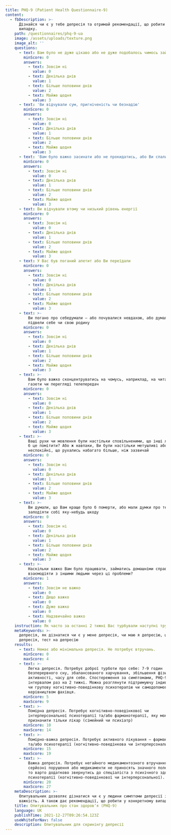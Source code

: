 ```yaml
---
title: PHQ-9 (Patient Health Questionnaire-9)
content:
  - fbDescription: >-
      Дізнайся чи є у тебе депресія та отримай рекомендації, що робити у твоєму
      випадку.
    path: /questionnaires/phq-9-ua
    image: /assets/uploads/texture.png
    image_alt: ''
    questions:
      - text: Вам було не дуже цікаво або не дуже подобалось чимось займатись
        minScore: 0
        answers:
          - text: Зовсім ні
            value: 0
          - text: Декілька днів
            value: 1
          - text: Більше половини днів
            value: 2
          - text: Майже щодня
            value: 3
      - text: 'Ви відчували сум, пригніченість чи безнадію'
        minScore: 0
        answers:
          - text: Зовсім ні
            value: 0
          - text: Декілька днів
            value: 1
          - text: Більше половини днів
            value: 2
          - text: Майже щодня
            value: 3
      - text: 'Вам було важко засинати або не прокидатись, або Ви спали надто довго'
        minScore: 0
        answers:
          - text: Зовсім ні
            value: 0
          - text: Декілька днів
            value: 1
          - text: Більше половини днів
            value: 2
          - text: Майже щодня
            value: 3
      - text: Ви відчували втому чи низький рівень енергії
        minScore: 0
        answers:
          - text: Зовсім ні
            value: 0
          - text: Декілька днів
            value: 1
          - text: Більше половини днів
            value: 2
          - text: Майже щодня
            value: 3
      - text: У Вас був поганий апетит або Ви переїдали
        minScore: 0
        answers:
          - text: Зовсім ні
            value: 0
          - text: Декілька днів
            value: 1
          - text: Більше половини днів
            value: 2
          - text: Майже щодня
            value: 3
      - text: >-
          Ви погано про себедумали – або почувалися невдахою, або думали що
          підвели себе чи свою родину
        minScore: 0
        answers:
          - text: Зовсім ні
            value: 0
          - text: Декілька днів
            value: 1
          - text: Більше половини днів
            value: 2
          - text: Майже щодня
            value: 3
      - text: >-
          Вам було важко сконцентруватись на чомусь, наприклад, на читанні
          газети чи перегляді телепередач
        minScore: 0
        answers:
          - text: Зовсім ні
            value: 0
          - text: Декілька днів
            value: 1
          - text: Більше половини днів
            value: 2
          - text: Майже щодня
            value: 3
      - text: >-
          Ваші рухи чи мовлення були настільки сповільненими, що інші люди могли
          б це помітити? Або ж навпаки, Ви були настільки метушливі або
          неспокійні, що рухались набагато більше, ніж зазвичай
        minScore: 0
        answers:
          - text: Зовсім ні
            value: 0
          - text: Декілька днів
            value: 1
          - text: Більше половини днів
            value: 2
          - text: Майже щодня
            value: 3
      - text: >-
          Ви думали, що Вам краще було б померти, або мали думки про те, щоб
          заподіяти собі яку-небудь шкоду
        minScore: 0
        answers:
          - text: Зовсім ні
            value: 0
          - text: Декілька днів
            value: 1
          - text: Більше половини днів
            value: 2
          - text: Майже щодня
            value: 3
      - text: >-
          Наскільки важко Вам було працювати, займатись домашніми справами або
          взаємодіяти з іншими людьми через ці проблеми?
        minScore: 1
        answers:
          - text: Зовсім не важко
            value: 0
          - text: Дещо важко
            value: 0
          - text: Дуже важко
            value: 0
          - text: Надзвичайно важко
            value: 0
    instruction: Як часто за останні 2 тижні Вас турбували наступні труднощі?
    metaKeywords: >-
      депресія, як дізнатися чи є у мене депресія, чи маю я депресію, що таке
      депресія, тест на депресію
    results:
      - text: Немає або мінімальна депресія. Не потребує втручань.
        minScore: 0
        maxScore: 4
      - text: >-
          Легка депресія. Потребує доброї турботи про себе: 7-9 годин
          безперервного сну, збалансованого харчування, збільшення фізичної
          активності, часу для себе. Спостереження за симптомами, PHQ-9 з
          інтервалом раз на 2 тижні. Можна розглянути підтримуючу індивідуальну
          чи групову когнітивно-поведінкову психотерапію чи самодопомогу під
          керівництвом фахівця.
        minScore: 5
        maxScore: 9
      - text: >-
          Помірна депресія. Потребує когнітивно-поведінкової чи
          інтерперсональної психотерапії та/або фармакотерапії, яку може
          призначити тільки лікар (сімейний чи психіатр)
        minScore: 10
        maxScore: 14
      - text: >-
          Помірно-важка депресія. Потребує активного лікування – фармакотерапії
          та/або психотерапії (когнітивно-поведінкова чи інтерперсональна)
        minScore: 15
        maxScore: 19
      - text: >-
          Важка депресія. Потребує негайного медикаментозного втручання. Якщо є
          серйозні порушення або медикаменти не приносять значного полегшення,
          то варто додатково звернутись до спеціаліста з психічного здоровʼя для
          психотерапії (когнітивно-поведінкової чи інтерперсональної). 
        minScore: 20
        maxScore: 27
    metaDescription: >-
      Опитувальник дозволяє дізнатися чи є у людини симптоми депресії і її
      важкість. А також дає рекомендації, що робити у конкретному випадку. 
    title: Опитувальник про стан здоровʼя (PHQ-9)
    language: UK
    publishTime: 2021-12-27T09:26:54.123Z
    useWhiteForNav: false
    description: Опитувальник для скринінгу депресії
---
```

